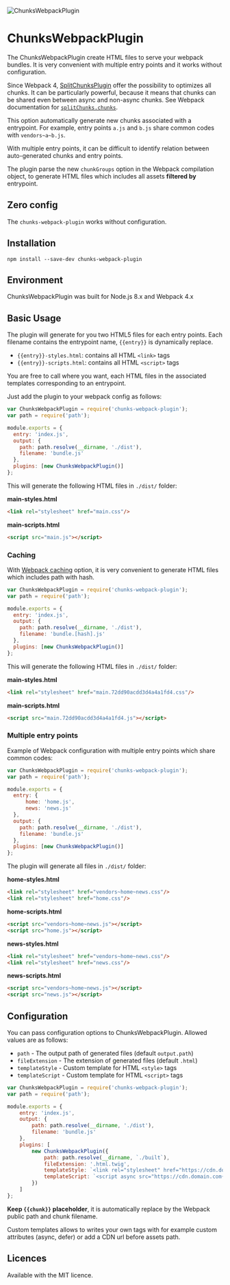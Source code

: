 ![ChunksWebpackPlugin](https://img.shields.io/badge/ChunksWebpackPlugin-v1.0.0-1a6bac.svg?style=flat-square)

# ChunksWebpackPlugin

The ChunksWebpackPlugin create HTML files to serve your webpack bundles. It is very convenient with multiple entry points and it works without configuration.

Since Webpack 4, <a href="https://webpack.js.org/plugins/split-chunks-plugin" title="SplitChunksPlugin" target="_blank">SplitChunksPlugin</a> offer the possibility to optimizes all chunks. It can be particularly powerful, because it means that chunks can be shared even between async and non-async chunks. See Webpack documentation for <a href="https://webpack.js.org/plugins/split-chunks-plugin/#splitchunkschunks" title="splitChunks.chunks" target="_blank">`splitChunks.chunks`</a>.

This option automatically generate new chunks associated with a entrypoint. For example, entry points `a.js` and `b.js` share common codes with `vendors~a~b.js`.

With multiple entry points, it can be difficult to identify relation between auto-generated chunks and entry points.

The plugin parse the new `chunkGroups` option in the Webpack compilation object, to generate HTML files which includes all assets **filtered by** entrypoint.

## Zero config

The `chunks-webpack-plugin` works without configuration.

## Installation

```
npm install --save-dev chunks-webpack-plugin
```

## Environment

ChunksWebpackPlugin was built for Node.js 8.x and Webpack 4.x

## Basic Usage

The plugin will generate for you two HTML5 files for each entry points. Each filename contains the entrypoint name, `{{entry}}` is dynamically replace.

* `{{entry}}-styles.html`: contains all HTML `<link>` tags
* `{{entry}}-scripts.html`: contains all HTML `<script>` tags

You are free to call where you want, each HTML files in the associated templates corresponding to an entrypoint.

Just add the plugin to your webpack config as follows:

```javascript
var ChunksWebpackPlugin = require('chunks-webpack-plugin');
var path = require('path');

module.exports = {
  entry: 'index.js',
  output: {
    path: path.resolve(__dirname, './dist'),
    filename: 'bundle.js'
  },
  plugins: [new ChunksWebpackPlugin()]
};
```

This will generate the following HTML files in `./dist/` folder:

**main-styles.html**
```html
<link rel="stylesheet" href="main.css"/>
```

**main-scripts.html**
```html
<script src="main.js"></script>
```

### Caching

With <a href="https://webpack.js.org/guides/caching" title="Webpack caching" target="">Webpack caching</a> option, it is very convenient to generate HTML files which includes path with hash.

```javascript
var ChunksWebpackPlugin = require('chunks-webpack-plugin');
var path = require('path');

module.exports = {
  entry: 'index.js',
  output: {
    path: path.resolve(__dirname, './dist'),
    filename: 'bundle.[hash].js'
  },
  plugins: [new ChunksWebpackPlugin()]
};
```

This will generate the following HTML files in `./dist/` folder:

**main-styles.html**
```html
<link rel="stylesheet" href="main.72dd90acdd3d4a4a1fd4.css"/>
```

**main-scripts.html**
```html
<script src="main.72dd90acdd3d4a4a1fd4.js"></script>
```

### Multiple entry points

Example of Webpack configuration with multiple entry points which share common codes:

```javascript
var ChunksWebpackPlugin = require('chunks-webpack-plugin');
var path = require('path');

module.exports = {
  entry: {
      home: 'home.js',
      news: 'news.js'
  },
  output: {
    path: path.resolve(__dirname, './dist'),
    filename: 'bundle.js'
  },
  plugins: [new ChunksWebpackPlugin()]
};
```

The plugin will generate all files in `./dist/` folder:

**home-styles.html**
```html
<link rel="stylesheet" href="vendors~home~news.css"/>
<link rel="stylesheet" href="home.css"/>
```

**home-scripts.html**
```html
<script src="vendors~home~news.js"></script>
<script src="home.js"></script>
```

**news-styles.html**
```html
<link rel="stylesheet" href="vendors~home~news.css"/>
<link rel="stylesheet" href="news.css"/>
```

**news-scripts.html**
```html
<script src="vendors~home~news.js"></script>
<script src="news.js"></script>
```

## Configuration

You can pass configuration options to ChunksWebpackPlugin. Allowed values are as follows:

* `path` - The output path of generated files (default `output.path`)
* `fileExtension` - The extension of generated files (default `.html`)
* `templateStyle` - Custom template for HTML `<style>` tags
* `templateScript` - Custom template for HTML `<script>` tags

```javascript
var ChunksWebpackPlugin = require('chunks-webpack-plugin');
var path = require('path');

module.exports = {
    entry: 'index.js',
    output: {
        path: path.resolve(__dirname, './dist'),
        filename: 'bundle.js'
    },
    plugins: [
        new ChunksWebpackPlugin({
            path: path.resolve(__dirname, `./built`),
            fileExtension: '.html.twig',
            templateStyle: `<link rel="stylesheet" href="https://cdn.domain.com{{chunk}}"/>`,
            templateScript: `<script async src="https://cdn.domain.com{{chunk}}"></script>`
        })
    ]
};
```

**Keep `{{chunk}}` placeholder**, it is automatically replace by the Webpack public path and chunk filename.

Custom templates allows to writes your own tags with for example custom attributes (async, defer) or add a CDN url before assets path.

## Licences

Available with the MIT licence.